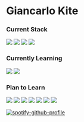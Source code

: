 <h1>Giancarlo Kite</h1> 

<h3>Current Stack</h2>

<div>
  <img src="https://img.shields.io/badge/html5-E34F26?style=for-the-badge&logo=html5&logoColor=white">
  <img src="https://img.shields.io/badge/CSS3-1572B6?style=for-the-badge&logo=css3&logoColor=white">
  <img src="https://img.shields.io/badge/JavaScript-F7DF1E?style=for-the-badge&logo=javascript&logoColor=black">
  <img src="https://img.shields.io/badge/python-275d8a?style=for-the-badge&logo=python&logoColor=yellow">
</div>

<h3>Currently Learning</h2>

<div>
  <img src="https://img.shields.io/badge/node.js-339933?style=for-the-badge&logo=Node.js&logoColor=white">
  <img src="https://img.shields.io/badge/Expressjs-ffffff?style=for-the-badge&logo=express&logoColor=black"> 
</div>

<h3>Plan to Learn</h2>

<div>
  <img src="https://img.shields.io/badge/React-61dafb?style=for-the-badge&logo=react&logoColor=black"> 
  <img src="https://img.shields.io/badge/MongoDB-13aa52?style=for-the-badge&logo=MongoDB&logoColor=white">
  <img src="https://img.shields.io/badge/typescript-3178c6?style=for-the-badge&logo=typescript&logoColor=white">
  <img src="https://img.shields.io/badge/php-336699?style=for-the-badge&logo=php&logoColor=white">
  <img src="https://img.shields.io/badge/mysql-00758f?style=for-the-badge&logo=mysql&logoColor=white">
  <img src="https://img.shields.io/badge/graphql-f4447c?style=for-the-badge&logo=graphql&logoColor=white">
  <img src="https://img.shields.io/badge/svelte-FF3E00?style=for-the-badge&logo=graphql&logoColor=white">
</div>



[![spotify-github-profile](https://spotify-github-profile.kittinanx.com/api/view?uid=ab7sfbdpdt11wf3fagim0feoh&cover_image=true&theme=natemoo-re&show_offline=false&background_color=121212&interchange=true&bar_color=53b14f&bar_color_cover=false)](https://github.com/kittinan/spotify-github-profile)
